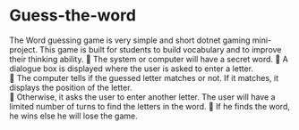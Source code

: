 # Guess-the-word
The Word guessing game is very simple and short dotnet gaming mini-project. This game is built for students to build vocabulary and to improve their thinking ability. 
 The system or computer will have a secret word. 
  A dialogue box is displayed where the user is asked to enter a letter.  
 The computer tells if the guessed letter matches or not. If it matches, it displays the position of the letter.  
 Otherwise, it asks the user to enter another letter. The user will have a limited number of turns to find the letters in the word. 
  If he finds the word, he wins else he will lose the game. 
